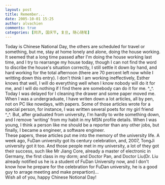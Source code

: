 ```yaml
---
layout: post
title: Remember...
date: 2005-10-01 15:25
author: alvachien
comments: true
categories: [同济, 国庆节, 复旦, 随心随笔]
---
```

<div id="bp-C678F199F470A1FB_251-content">
<div>Today is Chinese National Day, the others are scheduled for travel or something, but me, stay at home lonely and alone, doing the house working.</div>
<div> </div>
<div>It seemed that a long time passed after I'm doing the house working last time, and I try to rearrange my house today, though I can not find the word to discribe the house's situation correctly, I still settle it down by hand, and hard working for the total afternoon (there are 70 percent left now while I writting down this entry). I don't think I am working ineffectively, Esther knows that well, I will do everything well when I know nobody will do it for me, and I will do nothing if I find there are somebody can do it for me. ^_^. Today I was delayed for I cleaning the drawer and some paper moved me.</div>
<div> </div>
<div>When I was a undergraduate, I have writen down a lot articles, all by pen, not on PC like nowdays, with papers. Some of those articles wrote for a special person, for instance, I was written several poets for my girl friend ^_^. But, after graduated from university, I'm hardly to write something down, and I remove 'writing' from my habit in my MSN profile details. When I was young, I think a person like me should be a reporter than any other jobs, but finally, I became a engineer, a software engineer.</div>
<div> </div>
<div>These papers, these articles put me into the memory of the university life. A week ago, FuDan university got its century celebration, and, 2007, TongJi university got it too. And those people met in my university, a lot of they got their success, such like Mr Jiang Core, already a master of electronic in Germany, the first class in my dorm; and Doctor Pan, and Doctor Liu(Dr. Liu already notified us he is a student of FuDan University now, and I don't know how he prepare for the celebration for FuDan university, he is a good guy to arrage meeting and make prepartion)...</div>
<div> </div>
<div>Wish all of you, happy Chinese Notional Day!</div>
</div>
